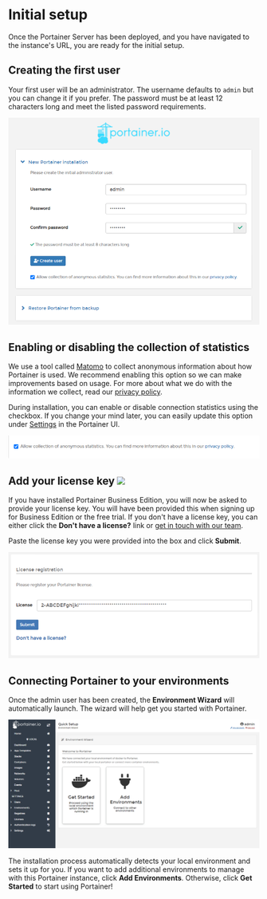 # Initial setup

Once the Portainer Server has been deployed, and you have navigated to the instance's URL, you are ready for the initial setup.

## Creating the first user

Your first user will be an administrator. The username defaults to `admin` but you can change it if you prefer. The password must be at least 12 characters long and meet the listed password requirements.

![](../../../.gitbook/assets/be-server-setup-1.png)

## Enabling or disabling the collection of statistics

We use a tool called [Matomo](https://matomo.org/) to collect anonymous information about how Portainer is used. We recommend enabling this option so we can make improvements based on usage. For more about what we do with the information we collect, read our [privacy policy](https://www.portainer.io/privacy-policy).

During installation, you can enable or disable connection statistics using the checkbox. If you change your mind later, you can easily update this option under [Settings](../../../admin/settings/) in the Portainer UI.

![](../../../.gitbook/assets/initial-2.png)

## Add your license key ![](../../../.gitbook/assets/button\_be.png)

If you have installed Portainer Business Edition, you will now be asked to provide your license key. You will have been provided this when signing up for Business Edition or the free trial. If you don't have a license key, you can either click the **Don't have a license?** link or [get in touch with our team](mailto:success@portainer.io).

Paste the license key you were provided into the box and click **Submit**.

![](../../../.gitbook/assets/2.10-install-setup-license.png)

## Connecting Portainer to your environments

Once the admin user has been created, the **Environment Wizard** will automatically launch. The wizard will help get you started with Portainer.

![](../../../.gitbook/assets/2.10-install-setup-wizard.png)

The installation process automatically detects your local environment and sets it up for you. If you want to add additional environments to manage with this Portainer instance, click **Add Environments**. Otherwise, click **Get Started** to start using Portainer!
